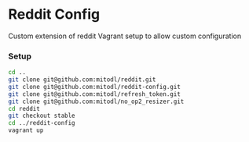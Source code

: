 # Reddit Config

Custom extension of reddit Vagrant setup to allow custom configuration


### Setup
```bash
cd ..
git clone git@github.com:mitodl/reddit.git
git clone git@github.com:mitodl/reddit-config.git
git clone git@github.com:mitodl/refresh_token.git
git clone git@github.com:mitodl/no_op2_resizer.git
cd reddit
git checkout stable
cd ../reddit-config
vagrant up
```
